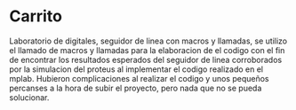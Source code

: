 # Carrito
Laboratorio de  digitales, seguidor de linea con macros y llamadas, se utilizo el llamado de macros y llamadas para la elaboracion de el codigo con el fin de encontrar los resultados esperados del  seguidor de linea corroborados por la simulacion del proteus al implementar el codigo realizado en el mplab.
Hubieron complicaciones al realizar el codigo y unos pequeños percanses a la hora de subir el proyecto, pero nada que no se pueda solucionar.
